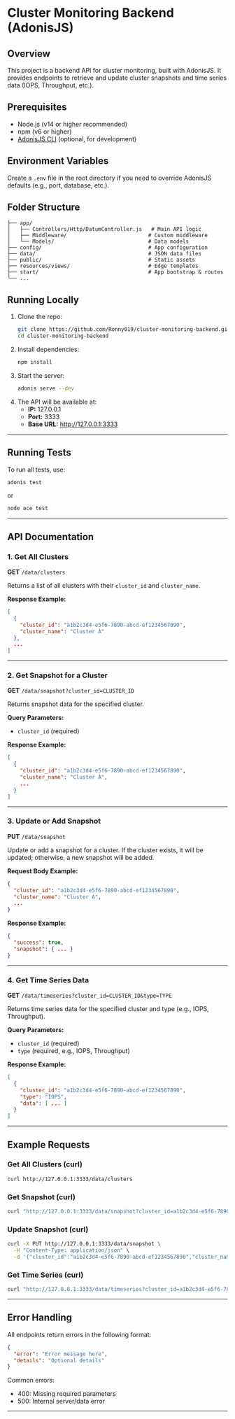 # Cluster Monitoring Backend (AdonisJS)

## Overview
This project is a backend API for cluster monitoring, built with AdonisJS. It provides endpoints to retrieve and update cluster snapshots and time series data (IOPS, Throughput, etc.).

## Prerequisites
- Node.js (v14 or higher recommended)
- npm (v6 or higher)
- [AdonisJS CLI](https://adonisjs.com/docs/4.1/installation) (optional, for development)

## Environment Variables
Create a `.env` file in the root directory if you need to override AdonisJS defaults (e.g., port, database, etc.).

## Folder Structure
```
├── app/
│   ├── Controllers/Http/DatumController.js   # Main API logic
│   ├── Middleware/                          # Custom middleware
│   └── Models/                              # Data models
├── config/                                  # App configuration
├── data/                                    # JSON data files
├── public/                                  # Static assets
├── resources/views/                         # Edge templates
├── start/                                   # App bootstrap & routes
└── ...
```

## Running Locally
1. Clone the repo:
   ```sh
   git clone https://github.com/Ronny019/cluster-monitoring-backend.git
   cd cluster-monitoring-backend
   ```
2. Install dependencies:
   ```sh
   npm install
   ```
3. Start the server:
   ```sh
   adonis serve --dev
   ```
4. The API will be available at:
   - **IP:** 127.0.0.1
   - **Port:** 3333
   - **Base URL:** http://127.0.0.1:3333

---

## Running Tests

To run all tests, use:

```sh
adonis test
```

or

```sh
node ace test
```

---

## API Documentation

### 1. Get All Clusters
**GET** `/data/clusters`

Returns a list of all clusters with their `cluster_id` and `cluster_name`.

**Response Example:**
```json
[
  {
    "cluster_id": "a1b2c3d4-e5f6-7890-abcd-ef1234567890",
    "cluster_name": "Cluster A"
  },
  ...
]
```

---

### 2. Get Snapshot for a Cluster
**GET** `/data/snapshot?cluster_id=CLUSTER_ID`

Returns snapshot data for the specified cluster.

**Query Parameters:**
- `cluster_id` (required)

**Response Example:**
```json
[
  {
    "cluster_id": "a1b2c3d4-e5f6-7890-abcd-ef1234567890",
    "cluster_name": "Cluster A",
    ...
  }
]
```

---

### 3. Update or Add Snapshot
**PUT** `/data/snapshot`

Update or add a snapshot for a cluster. If the cluster exists, it will be updated; otherwise, a new snapshot will be added.

**Request Body Example:**
```json
{
  "cluster_id": "a1b2c3d4-e5f6-7890-abcd-ef1234567890",
  "cluster_name": "Cluster A",
  ...
}
```

**Response Example:**
```json
{
  "success": true,
  "snapshot": { ... }
}
```

---

### 4. Get Time Series Data
**GET** `/data/timeseries?cluster_id=CLUSTER_ID&type=TYPE`

Returns time series data for the specified cluster and type (e.g., IOPS, Throughput).

**Query Parameters:**
- `cluster_id` (required)
- `type` (required, e.g., IOPS, Throughput)

**Response Example:**
```json
[
  {
    "cluster_id": "a1b2c3d4-e5f6-7890-abcd-ef1234567890",
    "type": "IOPS",
    "data": [ ... ]
  }
]
```

---

## Example Requests

### Get All Clusters (curl)
```sh
curl http://127.0.0.1:3333/data/clusters
```

### Get Snapshot (curl)
```sh
curl "http://127.0.0.1:3333/data/snapshot?cluster_id=a1b2c3d4-e5f6-7890-abcd-ef1234567890"
```

### Update Snapshot (curl)
```sh
curl -X PUT http://127.0.0.1:3333/data/snapshot \
  -H "Content-Type: application/json" \
  -d '{"cluster_id":"a1b2c3d4-e5f6-7890-abcd-ef1234567890","cluster_name":"Cluster A"}'
```

### Get Time Series (curl)
```sh
curl "http://127.0.0.1:3333/data/timeseries?cluster_id=a1b2c3d4-e5f6-7890-abcd-ef1234567890&type=IOPS"
```

---

## Error Handling

All endpoints return errors in the following format:
```json
{
  "error": "Error message here",
  "details": "Optional details"
}
```

Common errors:
- 400: Missing required parameters
- 500: Internal server/data error


---
